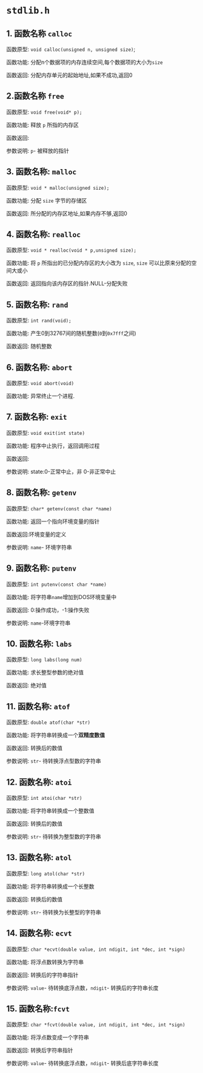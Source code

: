 # ```stdlib.h```

## 1. 函数名称 ```calloc```

函数原型: ```void calloc(unsigned n, unsigned size)```;

函数功能: 分配n个数据项的内存连续空间,每个数据项的大小为```size```

函数返回: 分配内存单元的起始地址,如果不成功,返回0

## 2.函数名称 ```free```

函数原型: ```void free(void* p);```

函数功能: 释放 ```p``` 所指的内存区

函数返回:

参数说明: ```p```- 被释放的指针

## 3. 函数名称: ```malloc```

函数原型: ```void * malloc(unsigned size);```

函数功能: 分配 ```size``` 字节的存储区

函数返回: 所分配的内存区地址,如果内存不够,返回0

## 4. 函数名称: ```realloc```

函数原型: ```void * realloc(void * p,unsigned size);```

函数功能: 将 ```p``` 所指出的已分配内存区的大小改为 ```size```, ```size``` 可以比原来分配的空间大或小

函数返回: 返回指向该内存区的指针.NULL-分配失败

## 5. 函数名称: ```rand```

函数原型: ```int rand(void);```

函数功能: 产生0到32767间的随机整数(```0```到```0x7fff```之间)

函数返回: 随机整数

## 6. 函数名称: ```abort```

函数原型: ```void abort(void)```

函数功能: 异常终止一个进程.

## 7. 函数名称: ```exit```

函数原型: ```void exit(int state)```

函数功能: 程序中止执行，返回调用过程

函数返回:

参数说明: state:0-正常中止，非 0-非正常中止

## 8. 函数名称: ```getenv```

函数原型: ```char* getenv(const char *name)```

函数功能: 返回一个指向环境变量的指针

函数返回:环境变量的定义

参数说明: ```name```- 环境字符串

## 9. 函数名称: ```putenv```

函数原型: ```int putenv(const char *name)```

函数功能: 将字符串```name```增加到DOS环境变量中

函数返回: 0:操作成功，-1:操作失败

参数说明: ```name```-环境字符串

## 10. 函数名称: ```labs```

函数原型: ```long labs(long num)```

函数功能: 求长整型参数的绝对值

函数返回: 绝对值

## 11. 函数名称: ```atof```

函数原型: ```double atof(char *str)```

函数功能: 将字符串转换成一个**双精度数值**

函数返回: 转换后的数值

参数说明: ```str```- 待转换浮点型数的字符串

## 12. 函数名称: ```atoi```

函数原型: ```int atoi(char *str)```

函数功能: 将字符串转换成一个整数值

函数返回: 转换后的数值

参数说明: ```str```- 待转换为整型数的字符串

## 13. 函数名称: ```atol```

函数原型: ```long atol(char *str)```

函数功能: 将字符串转换成一个长整数

函数返回: 转换后的数值

参数说明: ```str```- 待转换为长整型的字符串

## 14. 函数名称: ```ecvt```

函数原型: ```char *ecvt(double value, int ndigit, int *dec, int *sign)```

函数功能: 将浮点数转换为字符串

函数返回: 转换后的字符串指针

参数说明: ```value```- 待转换底浮点数，```ndigit```- 转换后的字符串长度

## 15. 函数名称:```fcvt```

函数原型: ```char *fcvt(double value, int ndigit, int *dec, int *sign)```

函数功能: 将浮点数变成一个字符串

函数返回: 转换后字符串指针

参数说明: ```value```- 待转换底浮点数，```ndigit```- 转换后底字符串长度